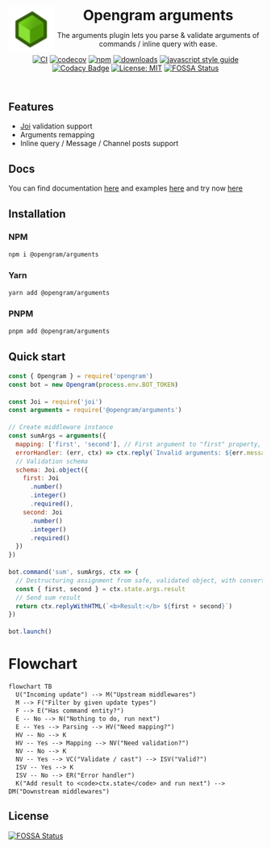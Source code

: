<header>
<img src="https://raw.githubusercontent.com/OpengramJS/opengram/master/docs/media/Logo.svg" alt="logo" height="90" align="left">
<h1 style="display: inline">Opengram arguments</h1>

The arguments plugin lets you parse & validate arguments of commands / inline query with ease.

[![CI][ci-image]][ci-url] [![codecov][codecov-image]][codecov-url] [![npm][npm-image]][npm-url] [![downloads][downloads-image]][downloads-url] [![javascript style guide][standard-image]][standard-url] [![Codacy Badge][codacy-image]][codacy-url] [![License: MIT][license-image]][license-url] [![FOSSA Status][fossa-image]][fossa-url]

</header>

## Features
-   [Joi](https://joi.dev/) validation support
-   Arguments remapping
-   Inline query / Message / Channel posts support

## Docs

You can find documentation [here](arguments.opengram.dev) and examples [here](https://github.com/OpengramJS/arguments/tree/master/examples) and try now [here](https://replit.com/team/Opengram)

## Installation

### NPM
```bash
npm i @opengram/arguments
```

### Yarn
```bash
yarn add @opengram/arguments
```

### PNPM
```bash
pnpm add @opengram/arguments
```

## Quick start

```js
const { Opengram } = require('opengram')
const bot = new Opengram(process.env.BOT_TOKEN)

const Joi = require('joi')
const arguments = require('@opengram/arguments')
  
// Create middleware instance
const sumArgs = arguments({
  mapping: ['first', 'second'], // First argument to "first" property, second to "second" property
  errorHandler: (err, ctx) => ctx.reply(`Invalid arguments: ${err.message}`), // Error handler for validation errors
  // Validation schema
  schema: Joi.object({
    first: Joi
      .number()
      .integer()
      .required(),
    second: Joi
      .number()
      .integer()
      .required()
  })
})

bot.command('sum', sumArgs, ctx => {
  // Destructuring assignment from safe, validated object, with converted to number args
  const { first, second } = ctx.state.args.result
  // Send sum result
  return ctx.replyWithHTML(`<b>Result:</b> ${first + second}`)
})

bot.launch()
```

# Flowchart

```mermaid
flowchart TB
  U("Incoming update") --> M("Upstream middlewares")
  M --> F("Filter by given update types")
  F --> E("Has command entity?")
  E -- No --> N("Nothing to do, run next")
  E -- Yes --> Parsing --> HV("Need mapping?")
  HV -- No --> K
  HV -- Yes --> Mapping --> NV("Need validation?")
  NV -- No --> K
  NV -- Yes --> VC("Validate / cast") --> ISV("Valid?")
  ISV -- Yes --> K
  ISV -- No --> ER("Error handler")
  K("Add result to <code>ctx.state</code> and run next") --> DM("Downstream middlewares")
```

## License
[![FOSSA Status](https://app.fossa.com/api/projects/git%2Bgithub.com%2FOpengramJS%2Farguments.svg?type=large)](https://app.fossa.com/projects/git%2Bgithub.com%2FOpengramJS%2Farguments?ref=badge_large)

[codecov-image]: https://codecov.io/gh/OpengramJS/arguments/branch/master/graph/badge.svg?token=7SSVHV4Y6V
[codecov-url]: https://codecov.io/gh/OpengramJS/arguments
[license-image]: https://img.shields.io/badge/License-MIT-yellow.svg
[license-url]: https://opensource.org/licenses/MIT
[codacy-image]: https://app.codacy.com/project/badge/Grade/0ba3bf1b270946918b13e2730d190156
[codacy-url]: https://www.codacy.com/gh/OpengramJS/arguments/dashboard?utm_source=github.com&amp;utm_medium=referral&amp;utm_content=OpengramJS/opengram&amp;utm_campaign=Badge_Grade
[ci-image]: https://github.com/OpengramJS/arguments/actions/workflows/ci.yml/badge.svg?branch=master
[ci-url]: https://github.com/OpengramJS/arguments/actions/workflows/ci.yml
[npm-image]: https://img.shields.io/npm/v/@opengram/arguments.svg
[npm-url]: https://npmjs.com/package/@opengram/arguments
[downloads-image]: https://img.shields.io/npm/dm/@opengram/arguments.svg
[downloads-url]: https://npmjs.com/package/@opengram/arguments
[standard-image]: https://img.shields.io/badge/code_style-standard-brightgreen.svg
[standard-url]: https://standardjs.com
[fossa-image]: https://app.fossa.com/api/projects/git%2Bgithub.com%2FOpengramJS%2Farguments.svg?type=shield
[fossa-url]: https://app.fossa.com/projects/git%2Bgithub.com%2FOpengramJS%2Farguments?ref=badge_shield
